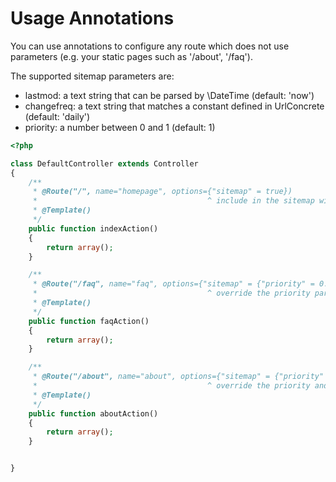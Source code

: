 # Usage Annotations

You can use annotations to configure any route which does not use parameters (e.g. your static pages such as '/about',
'/faq').

The supported sitemap parameters are:

 * lastmod: a text string that can be parsed by \DateTime (default: 'now')
 * changefreq: a text string that matches a constant defined in UrlConcrete (default: 'daily')
 * priority: a number between 0 and 1 (default: 1)

```php
<?php

class DefaultController extends Controller
{
    /**
     * @Route("/", name="homepage", options={"sitemap" = true})
     *                                      ^ include in the sitemap with default parameters
     * @Template()
     */
    public function indexAction()
    {
        return array();
    }

    /**
     * @Route("/faq", name="faq", options={"sitemap" = {"priority" = 0.7 }})
     *                                      ^ override the priority parameter
     * @Template()
     */
    public function faqAction()
    {
        return array();
    }

    /**
     * @Route("/about", name="about", options={"sitemap" = {"priority" = 0.7, "changefreq" = "weekly" }})
     *                                      ^ override the priority and changefreq parameters
     * @Template()
     */
    public function aboutAction()
    {
        return array();
    }


}
```